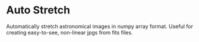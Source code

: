# Auto Stretch

Automatically stretch astronomical images in numpy array format. Useful for creating easy-to-see, non-linear jpgs from fits files. 


